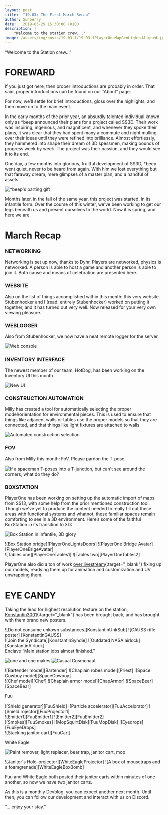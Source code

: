 ```yaml
---
layout: post
title:  "19.03: The First March Recap"
author: Sunberry
date:   2019-03-29 15:30:00 +0100
description: |
    "Welcome to the station crew..."
image: /assets/img/posts/19.03.1/19.03.1PlayerOneMapGenLightsAligned.jpg
---
```



“Welcome to the Station crew…”

# FOREWARD

If you just got here, then proper introductions are probably in order. That said, proper introductions can be found on our “About” page.

For now, we’ll settle for brief introductions, gloss over the highlights, and then move on to the main event.

In the early months of the prior year, an absurdly talented individual known only as *beep announced their plans for a project called SS3D. Their work was inspiring, ingenious, and magnificent, and whenever they spoke their plans, it was clear that they had spent many a commute and night mulling over their ideas until they were refined into brilliance. Almost effortlessly, they hammered into shape their dream of 3D spessmen, making bounds of progress week by week. The project was their passion, and they would see it to its end.

One day, a few months into glorious, fruitful development of SS3D, *beep went quiet, never to be heard from again. With him we lost everything but that faraway dream, mere glimpses of a master plan, and a handful of assets.

![*beep's parting gift][BeepAssets]

Months later, in the fall of the same year, this project was started, in its infantile form. Over the course of this winter, we’ve been working to get our legs beneath us and present ourselves to the world. Now it is spring, and here we are.

# March Recap



### NETWORKING
Networking is set up now, thanks to Dyhr. Players are networked, physics is networked. A person is able to host a game and another person is able to join it. Both cause and means of celebration are presented here.



### WEBSITE
Also on the list of things accomplished within this month: this very website. Stubenhocker and I (read: entirely Stubenhocker) worked on putting it together, and it has turned out very well. Now released for your very own viewing pleasure.



### WEBLOGGER
Also from Stubenhocker, we now have a neat remote logger for the server.

![Web console][WebConsole]

### INVENTORY INTERFACE
The newest member of our team, HotDog, has been working on the Inventory UI this month.

![New UI][HotDogUI]


### CONSTRUCTION AUTOMATION
Milly has created a tool for automatically selecting the proper model/orientation for environmental pieces. This is used to ensure that things like adjacent walls or tables use the proper models so that they are connected, and that things like light fixtures are attached to walls.

![Automated construction selection][AutomatedConstruction]

### FOV
Also from Milly this month: FoV. Please pardon the T-pose.

![If a spaceman T-poses into a T-junction, but can't see around the corners, what do they do?][FoVTpose]

### BOXSTATION
PlayerOne has been working on setting up the automatic import of maps from SS13, with some help from the prior mentioned construction tool. Though we’ve yet to produce the content needed to really fill out these areas with functional systems and whatnot, these familiar spaces remain comforting to see in a 3D environment. Here’s some of the faithful BoxStation in its transition to 3D:

![Box Station in infantile, 3D glory][PlayerOneLightsAfar]
<div class='horizontal-2' markdown='1'>
![Box Station bridge][PlayerOneLightsDoors]
![PlayerOne Bridge Avatar][PlayerOneBrigeAvatar]
</div>
<div class='horizontal-2' markdown='1'>
![Tables one][PlayerOneTables1]
![Tables two][PlayerOneTables2]
</div>

PlayerOne also did a ton of work [over livestream](https://www.twitch.tv/xammurapi){:target="_blank"} fixing up our models, readying them up for animation and customization and UV unwrapping them.


# EYE CANDY

Taking the lead for highest resolution texture on the station, [Konstantin3001](https://www.deviantart.com/konstantin3001){:target="_blank"} has been brought back, and has brought with them brand new posters.
<div class='horizontal-2' markdown='1'>
![Do not consume unkown substances][KonstantinUnkSub]
![GAUSS rifle poster] [KonstantinGAUSS]
</div>
<div class='horizontal-2' markdown='1'>
![Join the Syndicate][KonstantinSyndie]
![Outdated NASA airlock][KonstantinAirlock]
</div>
Enclave
“Main station jobs almost finished.”

![one and one makes][Enclave1and2]
![Casual Cosmonaut][EnclaveCasualCosmonaut] 
<div class='horizontal-3' markdown='1'>
![Bartender model][Bartender]
![Chaplain robes model][Priest]
![Space Cowboy model][SpaceCowboy]
</div>
<div class='horizontal-3' markdown='1'>
![Chef model][Chef]
![Chaplain armor model][ChapArmor]
![SpaceBear][SpaceBear]
</div>


Fuu
<div class='horizontal-3' markdown='1'>
![Shield generator][FuuShield]
![Particle accelerator][FuuAccelorator]
![Shield rojector][FuuProjector1]
</div>
<div class='horizontal-2' markdown='1'>
![Emitter1][FuuEmitter1]
![Emitter2][FuuEmitter2]
</div>
<div class='horizontal-3' markdown='1'>
![Smokes][FuuSmokes]
![MopSquirtDisk][FuuMopDisk]
![Eyedrops][FuuEyeDrops]
</div>
![Stacking janitor cart][FuuCart]

White Eagle

![Paint remover, light replacer, bear trap, janitor cart, mop][WhiteEagleSet]
<div class='horizontal-2' markdown='1'>
![Janitor's Holo-projector][WhiteEagleProjector]
![A box of mousetraps and a foamgrenade][WhiteEagleBoxBomb]
</div>

Fuu and White Eagle both posted their janitor carts within minutes of one another, so now we have two janitor carts.



As this is a monthly Devblog, you can expect another next month. Until then, you can follow our development and interact with us on Discord.



“... enjoy your stay.”



[a]: /assets/img/posts/19.03.1/19.03.1Enclave1.jpg
[b]: /assets/img/posts/19.03.1/19.03.1Enclave2.jpg
[Enclave1and2]: /assets/img/posts/19.03.1/19.03.1Enclave1and2.jpg
[EnclaveCasualCosmonaut]: /assets/img/posts/19.03.1/19.03.1EnclaveCasualCosmonaut.gif
[Bartender]: /assets/img/posts/19.03.1/19.03.1EnclaveBartender.jpg
[ChapArmor]: /assets/img/posts/19.03.1/19.03.1EnclaveChaplainArmor.gif
[Chef]: /assets/img/posts/19.03.1/19.03.1EnclaveChef.gif
[Priest]: /assets/img/posts/19.03.1/19.03.1EnclavePriestRobes.jpg
[SpaceBear]: /assets/img/posts/19.03.1/19.03.1EnclaveSpaceBear.gif
[SpaceCowboy]: /assets/img/posts/19.03.1/19.03.1EnclaveSpaceCowboy.jpg
[AutomatedConstruction]: /assets/img/posts/19.03.1/19.03.1MillyConstruction.gif
[FoVTpose]: /assets/img/posts/19.03.1/19.03.1MillyFoVTpose.gif
[MillyTestMap]: /assets/img/posts/19.03.1/19.03.1MillyTestMap.jpg
[PlayerOneBrigeAvatar]: /assets/img/posts/19.03.1/19.03.1PlayerOneBridgeAvatar.jpg
[PlayerOneLightsAfar]: /assets/img/posts/19.03.1/19.03.1PlayerOneMapGenLightsAligned.jpg
[PlayerOneLightsDoors]: /assets/img/posts/19.03.1/19.03.1PlayerOneMapGenLightsAndDoors.jpg
[PlayerOneTables1]: /assets/img/posts/19.03.1/19.03.1PlayerOneMapGenTables1.jpg
[PlayerOneTables2]: /assets/img/posts/19.03.1/19.03.1PlayerOneMapGenTables2.jpg
[WebConsole]: /assets/img/posts/19.03.1/19.03.1StubenhockerWebconsole.gif
[HotDogUI]: /assets/img/posts/19.03.1/19.03.1HotDogUI.jpg
[BeepAssets]: /assets/img/posts/19.03.1/BeepsMaterialOffering.jpg


[FuuEmitter1]: /assets/img/posts/19.03.1EyeCandy/FuuEmitter1.jpg
[FuuEmitter2]: /assets/img/posts/19.03.1EyeCandy/FuuEmitter2.jpg
[FuuEyedrops]: /assets/img/posts/19.03.1EyeCandy/FuuEyeDropper.jpg
[FuuProjector1]: /assets/img/posts/19.03.1EyeCandy/FuuFieldProjector1.jpg
[FuuProjector2]: /assets/img/posts/19.03.1EyeCandy/FuuFieldProjector2.jpg
[FuuShield]: /assets/img/posts/19.03.1EyeCandy/FuuShieldGenerator.jpg
[FuuCart]: /assets/img/posts/19.03.1EyeCandy/FuuJanitorCart.jpg
[FuuMopDisk]: /assets/img/posts/19.03.1EyeCandy/FuuMopSquirtDisk.jpg
[FuuAccelorator]: /assets/img/posts/19.03.1EyeCandy/FuuParticleAccellorationationator.jpg
[FuuSmokes]: /assets/img/posts/19.03.1EyeCandy/FuuSmokes.jpg
[KonstantinGAUSS]: /assets/img/posts/19.03.1EyeCandy/PosterKonstantin3001GAUSS.jpg
[KonstantinSyndie]: /assets/img/posts/19.03.1EyeCandy/PosterKonstantin3001JoinSyndie.jpg
[KonstantinAirlock]: /assets/img/posts/19.03.1EyeCandy/PosterKonstantin3001NASAAirlock.jpg
[KonstantinUnkSub]: /assets/img/posts/19.03.1EyeCandy/PosterKonstantin3001UnkownSubstances.jpg
[WhiteEagleProjector]: /assets/img/posts/19.03.1EyeCandy/WhiteEagleHoloProjector.jpg
[WhiteEagleSet]: /assets/img/posts/19.03.1EyeCandy/WhiteEagleJanitorSet1.jpg
[WhiteEagleBoxBomb]: /assets/img/posts/19.03.1EyeCandy/WhiteEagleTrapBoxSmokeBomb.jpg

